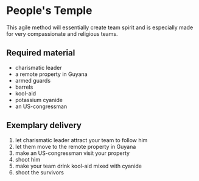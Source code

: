 # People's Temple

This agile method will essentially create team spirit and is especially made for very compassionate and religious teams.

## Required material

- charismatic leader
- a remote property in Guyana
- armed guards
- barrels
- kool-aid
- potassium cyanide
- an US-congressman

## Exemplary delivery
1. let charismatic leader attract your team to follow him
2. let them move to the remote property in Guyana
3. make an US-congressman visit your property
4. shoot him
5. make your team drink kool-aid mixed with cyanide
6. shoot the survivors
